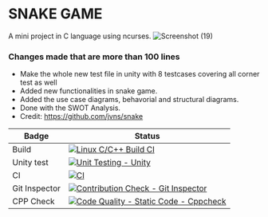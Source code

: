 # SNAKE GAME
A mini project in C language using ncurses.
![Screenshot (19)](https://user-images.githubusercontent.com/39693903/114858614-556b7f00-9e07-11eb-9bc0-f14ca281c9bb.png)
### Changes made that are more than 100 lines
* Make the whole new test file in unity with 8 testcases covering all corner test as well
* Added new functionalities in snake game.
* Added the use case diagrams, behavorial and structural diagrams.
* Done with the SWOT Analysis.
* Credit: https://github.com/jvns/snake
     

| Badge  | Status |
| ------------- | ------------- |
| Build  | [![Linux C/C++ Build CI](https://github.com/sarthaknaithani/C_MiniProject_LTTS/actions/workflows/build.yml/badge.svg)](https://github.com/sarthaknaithani/C_MiniProject_LTTS/actions/workflows/build.yml)  |
| Unity test  | [![Unit Testing - Unity](https://github.com/sarthaknaithani/C_MiniProject_LTTS/actions/workflows/Unity_test.yml/badge.svg)](https://github.com/sarthaknaithani/C_MiniProject_LTTS/actions/workflows/Unity_test.yml)  |
| CI  | [![CI](https://github.com/sarthaknaithani/C_MiniProject_LTTS/actions/workflows/coverage.yml/badge.svg)](https://github.com/sarthaknaithani/C_MiniProject_LTTS/actions/workflows/coverage.yml)  |
| Git Inspector  | [![Contribution Check - Git Inspector](https://github.com/sarthaknaithani/C_MiniProject_LTTS/actions/workflows/git_inspector.yml/badge.svg)](https://github.com/sarthaknaithani/C_MiniProject_LTTS/actions/workflows/git_inspector.yml)  |
| CPP Check  | [![Code Quality - Static Code - Cppcheck](https://github.com/sarthaknaithani/C_MiniProject_LTTS/actions/workflows/cpp_check.yml/badge.svg)](https://github.com/sarthaknaithani/C_MiniProject_LTTS/actions/workflows/cpp_check.yml)  |

 
